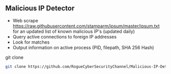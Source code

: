 Malicious IP Detector  
----------------------------

- Web scrape https://raw.githubusercontent.com/stamparm/ipsum/master/ipsum.txt for  an updated list of known malicious IP's (updated daily)
- Query active connections to foreign IP addresses
- Look for matches
- Output information on active process (PID, filepath, SHA 256 Hash)

git clone
```sh
git clone https://github.com/RogueCyberSecurityChannel/Malicious-IP-Detector
```
